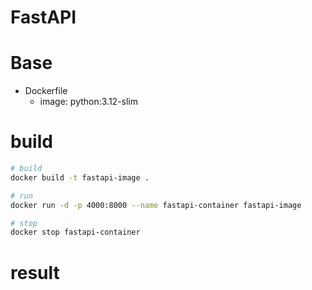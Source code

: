 # FastAPI

# Base
- Dockerfile
    - image: python:3.12-slim

# build
``` bash
# build
docker build -t fastapi-image .

# run
docker run -d -p 4000:8000 --name fastapi-container fastapi-image

# stop
docker stop fastapi-container
```

# result